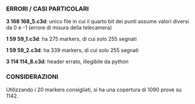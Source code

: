 ### ERRORI / CASI PARTICOLARI
**3 168 168_5.c3d**:
unico file in cui il quarto bit dei punti assume
valori diversi da 0 e -1 (errore di misura della telecamera)

**1 59 59_1.c3d**:
ha 275 markers, di cui solo 255 segnati

**1 59 59_2.c3d**:
ha 339 markers, di cui solo 255 segnati

**3 114 114_8.c3d**:
header errato, illegibile da python

### CONSIDERAZIONI
Utilizzando i 20 markers consigliati, si ha una copertura di 1090 prove su 1142.